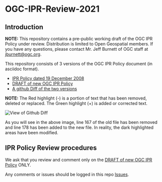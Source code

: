 # OGC-IPR-Review-2021


## Introduction

**NOTE:** This repository contains a pre-public working draft of the OGC IPR Policy under review. Distribution is limited to Open Geospatial members. If you have any questions, please contact Mr. Jeff Burnett of OGC staff at jburnett@ogc.org.

This repository consists of 3 versions of the OGC IPR Policy document (in asciidoc format).

* [IPR Policy dated 19 December 2008](https://github.com/opengeospatial/OGC-IPR-Review-2021/blob/main/ogc_ipr_policy_old.adoc)
* [DRAFT of new OGC IPR Policy](https://github.com/opengeospatial/OGC-IPR-Review-2021/blob/main/ogc_ipr_policy_new.adoc)
* [A github Diff of the two versions](https://github.com/opengeospatial/OGC-IPR-Review-2021/commit/2a18c73273d91160ea2f0e598d63ef3185081845)

**NOTE:** The Red highlight (-) is a portion of text that has been removed, deleted or replaced.  The Green highlight (+) is added or corrected text.

![View of Github Diff](https://github.com/opengeospatial/OGC-IPR-Review-2021/blob/main/resources/Screen%20Shot%202021-06-25%20at%201.18.28%20PM.png)

As you will see in the above image, line 167 of the old file has been removed and line 178 has been added to the new file.  In reality, the dark highlighted areas have been modified. 

## IPR Policy Review procedures

We ask that you review and comment only on the [DRAFT of new OGC IPR Policy](https://github.com/opengeospatial/OGC-IPR-Review-2021/blob/main/ogc_ipr_policy_new.adoc) ONLY.

Any comments or issues should be logged in this repo [Issues](https://github.com/opengeospatial/OGC-IPR-Review-2021/issues).

